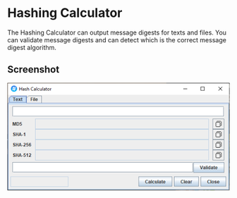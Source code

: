 # Hashing Calculator
The Hashing Calculator can output message digests for texts and files. You can validate message digests and can detect which is the correct message digest algorithm.
## Screenshot
![Hashing Calculator Screenshot](screenshot.png)
